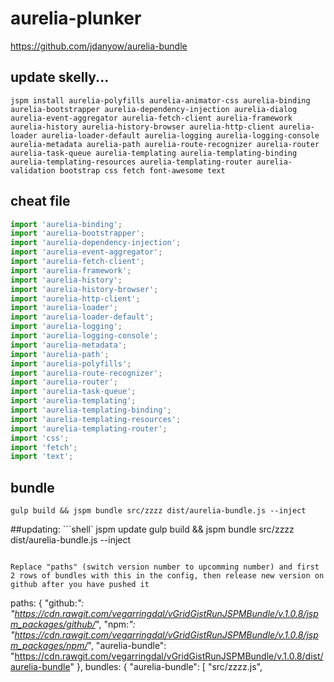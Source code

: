 # aurelia-plunker
https://github.com/jdanyow/aurelia-bundle

## update skelly...

```shell
jspm install aurelia-polyfills aurelia-animator-css aurelia-binding aurelia-bootstrapper aurelia-dependency-injection aurelia-dialog aurelia-event-aggregator aurelia-fetch-client aurelia-framework aurelia-history aurelia-history-browser aurelia-http-client aurelia-loader aurelia-loader-default aurelia-logging aurelia-logging-console aurelia-metadata aurelia-path aurelia-route-recognizer aurelia-router aurelia-task-queue aurelia-templating aurelia-templating-binding aurelia-templating-resources aurelia-templating-router aurelia-validation bootstrap css fetch font-awesome text
```

## cheat file
```js
import 'aurelia-binding';
import 'aurelia-bootstrapper';
import 'aurelia-dependency-injection';
import 'aurelia-event-aggregator';
import 'aurelia-fetch-client';
import 'aurelia-framework';
import 'aurelia-history';
import 'aurelia-history-browser';
import 'aurelia-http-client';
import 'aurelia-loader';
import 'aurelia-loader-default';
import 'aurelia-logging';
import 'aurelia-logging-console';
import 'aurelia-metadata';
import 'aurelia-path';
import 'aurelia-polyfills';
import 'aurelia-route-recognizer';
import 'aurelia-router';
import 'aurelia-task-queue';
import 'aurelia-templating';
import 'aurelia-templating-binding';
import 'aurelia-templating-resources';
import 'aurelia-templating-router';
import 'css';
import 'fetch';
import 'text';
```

## bundle
```shell
gulp build && jspm bundle src/zzzz dist/aurelia-bundle.js --inject
```

##updating:
```shell`
jspm update
gulp build && jspm bundle src/zzzz dist/aurelia-bundle.js --inject
```

Replace "paths" (switch version number to upcomming number) and first 2 rows of bundles with this in the config, then release new version on github after you have pushed it
```
paths: {
    "github:*": "https://cdn.rawgit.com/vegarringdal/vGridGistRunJSPMBundle/v.1.0.8/jspm_packages/github/*",
    "npm:*": "https://cdn.rawgit.com/vegarringdal/vGridGistRunJSPMBundle/v.1.0.8/jspm_packages/npm/*",
    "aurelia-bundle": "https://cdn.rawgit.com/vegarringdal/vGridGistRunJSPMBundle/v.1.0.8/dist/aurelia-bundle"
  },
  bundles: {
    "aurelia-bundle": [
      "src/zzzz.js",
      
```
